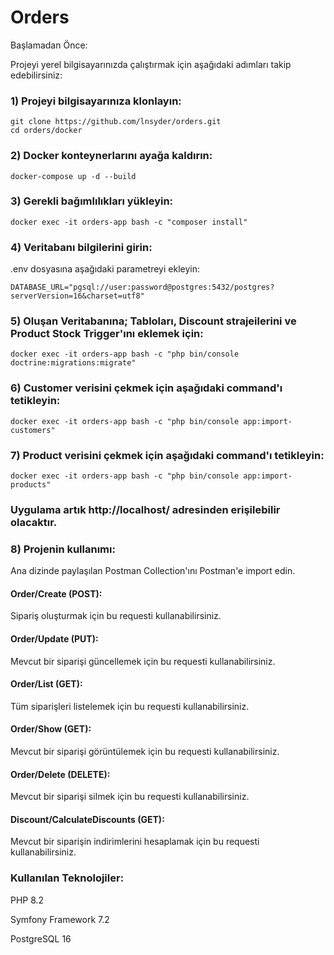 # Orders

Başlamadan Önce:

Projeyi yerel bilgisayarınızda çalıştırmak için aşağıdaki adımları takip edebilirsiniz:

### 1) Projeyi bilgisayarınıza klonlayın:
```
git clone https://github.com/lnsyder/orders.git
cd orders/docker
```
### 2) Docker konteynerlarını ayağa kaldırın:
```
docker-compose up -d --build
```
### 3) Gerekli bağımlılıkları yükleyin:
```
docker exec -it orders-app bash -c "composer install"
```
### 4) Veritabanı bilgilerini girin:
.env dosyasına aşağıdaki parametreyi ekleyin:
```
DATABASE_URL="pgsql://user:password@postgres:5432/postgres?serverVersion=16&charset=utf8"
```
### 5) Oluşan Veritabanına; Tabloları, Discount strajeilerini ve Product Stock Trigger'ını eklemek için:
```
docker exec -it orders-app bash -c "php bin/console doctrine:migrations:migrate"
```
### 6) Customer verisini çekmek için aşağıdaki command'ı tetikleyin:
```
docker exec -it orders-app bash -c "php bin/console app:import-customers"
```
### 7) Product verisini çekmek için aşağıdaki command'ı tetikleyin:
```
docker exec -it orders-app bash -c "php bin/console app:import-products"
```
### Uygulama artık http://localhost/ adresinden erişilebilir olacaktır.

### 8) Projenin kullanımı:
Ana dizinde paylaşılan Postman Collection'ını Postman'e import edin.

#### Order/Create (POST):
Sipariş oluşturmak için bu requesti kullanabilirsiniz.

#### Order/Update (PUT):
Mevcut bir siparişi güncellemek için bu requesti kullanabilirsiniz.

#### Order/List (GET):
Tüm siparişleri listelemek için bu requesti kullanabilirsiniz.

#### Order/Show (GET):
Mevcut bir siparişi görüntülemek için bu requesti kullanabilirsiniz.

#### Order/Delete (DELETE):
Mevcut bir siparişi silmek için bu requesti kullanabilirsiniz.

#### Discount/CalculateDiscounts (GET):
Mevcut bir siparişin indirimlerini hesaplamak için bu requesti kullanabilirsiniz.

### Kullanılan Teknolojiler:

PHP 8.2

Symfony Framework 7.2

PostgreSQL 16
